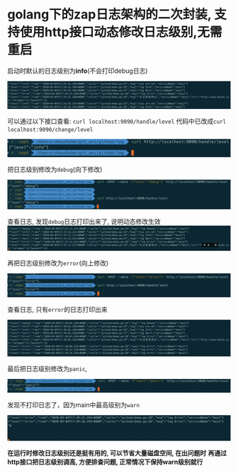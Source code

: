 # golang下的zap日志架构的二次封装, 支持使用http接口动态修改日志级别,无需重启

启动时默认的日志级别为**info**(不会打印debug日志)

![](./pic/image-20200304172512160.png)

可以通过以下接口查看:
`curl localhost:9090/handle/level`
代码中已改成`curl localhost:9090/change/level`

![](./pic/image-20200304172527923.png)

把日志级别修改为`debug`(向下修改)

![](./pic/image-20200304173749638.png)

查看日志, 发现`debug`日志打印出来了, 说明动态修改生效
![](./pic/image-20200304173732489.png)

再把日志级别修改为`error`(向上修改)

![](./pic/image-20200304173914389.png)

查看日志, 只有`error`的日志打印出来

![](./pic/image-20200304173830840.png)

最后把日志级别修改为`panic`, 

![](./pic/image-20200304174008960.png)

发现不打印日志了，因为main中最高级别为`warn`

![](./pic/image-20200304173952284.png)

**在运行时修改日志级别还是挺有用的, 可以节省大量磁盘空间, 在出问题时**
**再通过http接口把日志级别调高, 方便排查问题, 正常情况下保持warn级别就行**

